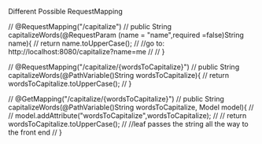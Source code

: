 

Different Possible RequestMapping

//    @RequestMapping("/capitalize")
//    public String capitalizeWords(@RequestParam (name = "name",required =false)String name){
//        return name.toUpperCase();
//        //go to: http://localhost:8080/capitalize?name=me
//
//    }

//    @RequestMapping("/capitalize/{wordsToCapitalize}")
//    public String capitalizeWords(@PathVariable()String wordsToCapitalize){
//        return  wordsToCapitalize.toUpperCase();
//    }

//    @GetMapping("/capitalize/{wordsToCapitalize}")
//    public String capitalizeWords(@PathVariable()String wordsToCapitalize, Model model){
//
//       model.addAttribute("wordsToCapitalize",wordsToCapitalize);
//
//       return wordsToCapitalize.toUpperCase();
//        //leaf passes the string all the way to the front end
//    }
